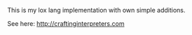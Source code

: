 This is my lox lang implementation with own simple additions.

See here: http://craftinginterpreters.com
